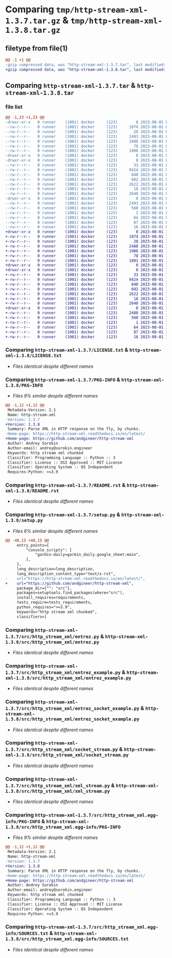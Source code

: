 # Comparing `tmp/http-stream-xml-1.3.7.tar.gz` & `tmp/http-stream-xml-1.3.8.tar.gz`

## filetype from file(1)

```diff
@@ -1 +1 @@
-gzip compressed data, was "http-stream-xml-1.3.7.tar", last modified: Tue Aug  1 08:45:42 2023, max compression
+gzip compressed data, was "http-stream-xml-1.3.8.tar", last modified: Tue Aug  1 10:45:58 2023, max compression
```

## Comparing `http-stream-xml-1.3.7.tar` & `http-stream-xml-1.3.8.tar`

### file list

```diff
@@ -1,23 +1,23 @@
-drwxr-xr-x   0 runner    (1001) docker     (123)        0 2023-08-01 08:45:42.509289 http-stream-xml-1.3.7/
--rw-r--r--   0 runner    (1001) docker     (123)     1074 2023-08-01 08:45:30.000000 http-stream-xml-1.3.7/LICENSE.txt
--rw-r--r--   0 runner    (1001) docker     (123)       20 2023-08-01 08:45:30.000000 http-stream-xml-1.3.7/MANIFEST.in
--rw-r--r--   0 runner    (1001) docker     (123)     2493 2023-08-01 08:45:42.509289 http-stream-xml-1.3.7/PKG-INFO
--rw-r--r--   0 runner    (1001) docker     (123)     1986 2023-08-01 08:45:30.000000 http-stream-xml-1.3.7/README.rst
--rw-r--r--   0 runner    (1001) docker     (123)       78 2023-08-01 08:45:42.513289 http-stream-xml-1.3.7/setup.cfg
--rw-r--r--   0 runner    (1001) docker     (123)     1806 2023-08-01 08:45:30.000000 http-stream-xml-1.3.7/setup.py
-drwxr-xr-x   0 runner    (1001) docker     (123)        0 2023-08-01 08:45:42.505289 http-stream-xml-1.3.7/src/
-drwxr-xr-x   0 runner    (1001) docker     (123)        0 2023-08-01 08:45:42.509289 http-stream-xml-1.3.7/src/http_stream_xml/
--rw-r--r--   0 runner    (1001) docker     (123)       33 2023-08-01 08:45:30.000000 http-stream-xml-1.3.7/src/http_stream_xml/__init__.py
--rw-r--r--   0 runner    (1001) docker     (123)     9424 2023-08-01 08:45:30.000000 http-stream-xml-1.3.7/src/http_stream_xml/entrez.py
--rw-r--r--   0 runner    (1001) docker     (123)      840 2023-08-01 08:45:30.000000 http-stream-xml-1.3.7/src/http_stream_xml/entrez_example.py
--rw-r--r--   0 runner    (1001) docker     (123)      602 2023-08-01 08:45:30.000000 http-stream-xml-1.3.7/src/http_stream_xml/entrez_socket_example.py
--rw-r--r--   0 runner    (1001) docker     (123)     2622 2023-08-01 08:45:30.000000 http-stream-xml-1.3.7/src/http_stream_xml/socket_stream.py
--rw-r--r--   0 runner    (1001) docker     (123)       18 2023-08-01 08:45:30.000000 http-stream-xml-1.3.7/src/http_stream_xml/version.py
--rw-r--r--   0 runner    (1001) docker     (123)     2640 2023-08-01 08:45:30.000000 http-stream-xml-1.3.7/src/http_stream_xml/xml_stream.py
-drwxr-xr-x   0 runner    (1001) docker     (123)        0 2023-08-01 08:45:42.509289 http-stream-xml-1.3.7/src/http_stream_xml.egg-info/
--rw-r--r--   0 runner    (1001) docker     (123)     2493 2023-08-01 08:45:42.000000 http-stream-xml-1.3.7/src/http_stream_xml.egg-info/PKG-INFO
--rw-r--r--   0 runner    (1001) docker     (123)      560 2023-08-01 08:45:42.000000 http-stream-xml-1.3.7/src/http_stream_xml.egg-info/SOURCES.txt
--rw-r--r--   0 runner    (1001) docker     (123)        1 2023-08-01 08:45:42.000000 http-stream-xml-1.3.7/src/http_stream_xml.egg-info/dependency_links.txt
--rw-r--r--   0 runner    (1001) docker     (123)       64 2023-08-01 08:45:42.000000 http-stream-xml-1.3.7/src/http_stream_xml.egg-info/entry_points.txt
--rw-r--r--   0 runner    (1001) docker     (123)       87 2023-08-01 08:45:42.000000 http-stream-xml-1.3.7/src/http_stream_xml.egg-info/requires.txt
--rw-r--r--   0 runner    (1001) docker     (123)       16 2023-08-01 08:45:42.000000 http-stream-xml-1.3.7/src/http_stream_xml.egg-info/top_level.txt
+drwxr-xr-x   0 runner    (1001) docker     (123)        0 2023-08-01 10:45:58.221716 http-stream-xml-1.3.8/
+-rw-r--r--   0 runner    (1001) docker     (123)     1074 2023-08-01 10:45:47.000000 http-stream-xml-1.3.8/LICENSE.txt
+-rw-r--r--   0 runner    (1001) docker     (123)       20 2023-08-01 10:45:47.000000 http-stream-xml-1.3.8/MANIFEST.in
+-rw-r--r--   0 runner    (1001) docker     (123)     2488 2023-08-01 10:45:58.221716 http-stream-xml-1.3.8/PKG-INFO
+-rw-r--r--   0 runner    (1001) docker     (123)     1986 2023-08-01 10:45:47.000000 http-stream-xml-1.3.8/README.rst
+-rw-r--r--   0 runner    (1001) docker     (123)       78 2023-08-01 10:45:58.221716 http-stream-xml-1.3.8/setup.cfg
+-rw-r--r--   0 runner    (1001) docker     (123)     1801 2023-08-01 10:45:47.000000 http-stream-xml-1.3.8/setup.py
+drwxr-xr-x   0 runner    (1001) docker     (123)        0 2023-08-01 10:45:58.217716 http-stream-xml-1.3.8/src/
+drwxr-xr-x   0 runner    (1001) docker     (123)        0 2023-08-01 10:45:58.221716 http-stream-xml-1.3.8/src/http_stream_xml/
+-rw-r--r--   0 runner    (1001) docker     (123)       33 2023-08-01 10:45:47.000000 http-stream-xml-1.3.8/src/http_stream_xml/__init__.py
+-rw-r--r--   0 runner    (1001) docker     (123)     9424 2023-08-01 10:45:47.000000 http-stream-xml-1.3.8/src/http_stream_xml/entrez.py
+-rw-r--r--   0 runner    (1001) docker     (123)      840 2023-08-01 10:45:47.000000 http-stream-xml-1.3.8/src/http_stream_xml/entrez_example.py
+-rw-r--r--   0 runner    (1001) docker     (123)      602 2023-08-01 10:45:47.000000 http-stream-xml-1.3.8/src/http_stream_xml/entrez_socket_example.py
+-rw-r--r--   0 runner    (1001) docker     (123)     2622 2023-08-01 10:45:47.000000 http-stream-xml-1.3.8/src/http_stream_xml/socket_stream.py
+-rw-r--r--   0 runner    (1001) docker     (123)       18 2023-08-01 10:45:47.000000 http-stream-xml-1.3.8/src/http_stream_xml/version.py
+-rw-r--r--   0 runner    (1001) docker     (123)     2640 2023-08-01 10:45:47.000000 http-stream-xml-1.3.8/src/http_stream_xml/xml_stream.py
+drwxr-xr-x   0 runner    (1001) docker     (123)        0 2023-08-01 10:45:58.221716 http-stream-xml-1.3.8/src/http_stream_xml.egg-info/
+-rw-r--r--   0 runner    (1001) docker     (123)     2488 2023-08-01 10:45:58.000000 http-stream-xml-1.3.8/src/http_stream_xml.egg-info/PKG-INFO
+-rw-r--r--   0 runner    (1001) docker     (123)      560 2023-08-01 10:45:58.000000 http-stream-xml-1.3.8/src/http_stream_xml.egg-info/SOURCES.txt
+-rw-r--r--   0 runner    (1001) docker     (123)        1 2023-08-01 10:45:58.000000 http-stream-xml-1.3.8/src/http_stream_xml.egg-info/dependency_links.txt
+-rw-r--r--   0 runner    (1001) docker     (123)       64 2023-08-01 10:45:58.000000 http-stream-xml-1.3.8/src/http_stream_xml.egg-info/entry_points.txt
+-rw-r--r--   0 runner    (1001) docker     (123)       87 2023-08-01 10:45:58.000000 http-stream-xml-1.3.8/src/http_stream_xml.egg-info/requires.txt
+-rw-r--r--   0 runner    (1001) docker     (123)       16 2023-08-01 10:45:58.000000 http-stream-xml-1.3.8/src/http_stream_xml.egg-info/top_level.txt
```

### Comparing `http-stream-xml-1.3.7/LICENSE.txt` & `http-stream-xml-1.3.8/LICENSE.txt`

 * *Files identical despite different names*

### Comparing `http-stream-xml-1.3.7/PKG-INFO` & `http-stream-xml-1.3.8/PKG-INFO`

 * *Files 9% similar despite different names*

```diff
@@ -1,12 +1,12 @@
 Metadata-Version: 2.1
 Name: http-stream-xml
-Version: 1.3.7
+Version: 1.3.8
 Summary: Parse XML in HTTP response on the fly, by chunks.
-Home-page: https://http-stream-xml.readthedocs.io/en/latest/
+Home-page: https://github.com/andgineer/http-stream-xml
 Author: Andrey Sorokin
 Author-email: andrey@sorokin.engineer
 Keywords: http stream xml chunked
 Classifier: Programming Language :: Python :: 3
 Classifier: License :: OSI Approved :: MIT License
 Classifier: Operating System :: OS Independent
 Requires-Python: >=3.9
```

### Comparing `http-stream-xml-1.3.7/README.rst` & `http-stream-xml-1.3.8/README.rst`

 * *Files identical despite different names*

### Comparing `http-stream-xml-1.3.7/setup.py` & `http-stream-xml-1.3.8/setup.py`

 * *Files 6% similar despite different names*

```diff
@@ -40,15 +40,15 @@
     entry_points={
         "console_scripts": [
             "garmin-daily=garmin_daily.google_sheet:main",
         ],
     },
     long_description=long_description,
     long_description_content_type="text/x-rst",
-    url="https://http-stream-xml.readthedocs.io/en/latest/",
+    url="https://github.com/andgineer/http-stream-xml",
     package_dir={"": "src"},
     packages=setuptools.find_packages(where="src"),
     install_requires=requirements,
     tests_require=tests_requirements,
     python_requires=">=3.9",
     keywords="http stream xml chunked",
     classifiers=[
```

### Comparing `http-stream-xml-1.3.7/src/http_stream_xml/entrez.py` & `http-stream-xml-1.3.8/src/http_stream_xml/entrez.py`

 * *Files identical despite different names*

### Comparing `http-stream-xml-1.3.7/src/http_stream_xml/entrez_example.py` & `http-stream-xml-1.3.8/src/http_stream_xml/entrez_example.py`

 * *Files identical despite different names*

### Comparing `http-stream-xml-1.3.7/src/http_stream_xml/entrez_socket_example.py` & `http-stream-xml-1.3.8/src/http_stream_xml/entrez_socket_example.py`

 * *Files identical despite different names*

### Comparing `http-stream-xml-1.3.7/src/http_stream_xml/socket_stream.py` & `http-stream-xml-1.3.8/src/http_stream_xml/socket_stream.py`

 * *Files identical despite different names*

### Comparing `http-stream-xml-1.3.7/src/http_stream_xml/xml_stream.py` & `http-stream-xml-1.3.8/src/http_stream_xml/xml_stream.py`

 * *Files identical despite different names*

### Comparing `http-stream-xml-1.3.7/src/http_stream_xml.egg-info/PKG-INFO` & `http-stream-xml-1.3.8/src/http_stream_xml.egg-info/PKG-INFO`

 * *Files 9% similar despite different names*

```diff
@@ -1,12 +1,12 @@
 Metadata-Version: 2.1
 Name: http-stream-xml
-Version: 1.3.7
+Version: 1.3.8
 Summary: Parse XML in HTTP response on the fly, by chunks.
-Home-page: https://http-stream-xml.readthedocs.io/en/latest/
+Home-page: https://github.com/andgineer/http-stream-xml
 Author: Andrey Sorokin
 Author-email: andrey@sorokin.engineer
 Keywords: http stream xml chunked
 Classifier: Programming Language :: Python :: 3
 Classifier: License :: OSI Approved :: MIT License
 Classifier: Operating System :: OS Independent
 Requires-Python: >=3.9
```

### Comparing `http-stream-xml-1.3.7/src/http_stream_xml.egg-info/SOURCES.txt` & `http-stream-xml-1.3.8/src/http_stream_xml.egg-info/SOURCES.txt`

 * *Files identical despite different names*


